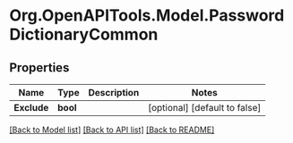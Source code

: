 # Org.OpenAPITools.Model.PasswordDictionaryCommon

## Properties

Name | Type | Description | Notes
------------ | ------------- | ------------- | -------------
**Exclude** | **bool** |  | [optional] [default to false]

[[Back to Model list]](../README.md#documentation-for-models) [[Back to API list]](../README.md#documentation-for-api-endpoints) [[Back to README]](../README.md)

